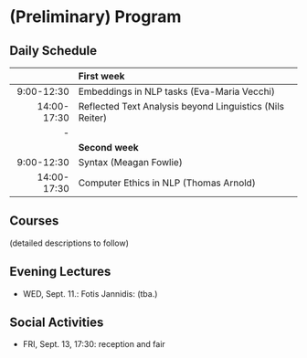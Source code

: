 
# (Preliminary) Program 

## Daily Schedule

| | First week
|---:|:---
| 9:00-12:30 | Embeddings in NLP tasks (Eva-Maria Vecchi) 
| 14:00-17:30 | Reflected Text Analysis beyond Linguistics (Nils Reiter) 
|-
| | **Second week**
| 9:00-12:30 | Syntax (Meagan Fowlie) 
| 14:00-17:30 | Computer Ethics in NLP (Thomas Arnold) 


## Courses

(detailed descriptions to follow)


## Evening Lectures

+ WED, Sept. 11.: Fotis Jannidis: (tba.)


## Social Activities

+ FRI, Sept. 13, 17:30: reception and fair
